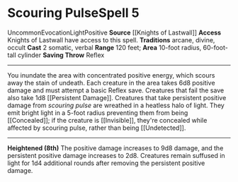 ﻿---
actions: '[two-actions]'
area: 10-foot radius, 60-foot-tall cylinder
bloodline: null
component:
- Somatic
- Verbal
cost: null
deity: null
domain: null
duration: null
element: null
heighten: 8th
heighten_level: 5, 8
id: '1124'
lesson: null
level: '5'
mystery: null
name: Scouring Pulse
patron_theme: null
range: 120 feet
rarity: Uncommon
requirement: null
saving_throw: Reflex
school: Evocation
source: '[[DATABASE/source/Knights of Lastwall|Knights of Lastwall]]'
target: null
tradition:
- Arcane
- Divine
- Occult
trait:
- '[[DATABASE/trait/Evocation|Evocation]]'
- '[[DATABASE/trait/Light|Light]]'
- '[[DATABASE/trait/Positive|Positive]]'
- '[[DATABASE/trait/Uncommon|Uncommon]]'
trigger: null
type: Spell

---
# Scouring Pulse<span class="item-type">Spell 5</span>

<span class="trait-uncommon item-trait">Uncommon</span><span class="item-trait">Evocation</span><span class="item-trait">Light</span><span class="item-trait">Positive</span>
**Source** [[Knights of Lastwall]]
**Access** Knights of Lastwall have access to this spell.
**Traditions** arcane, divine, occult
**Cast** <span class="action-icon">2</span> somatic, verbal
**Range** 120 feet; **Area** 10-foot radius, 60-foot-tall cylinder
**Saving Throw** Reflex

---
You inundate the area with concentrated positive energy, which scours away the stain of undeath. Each creature in the area takes 6d8 positive damage and must attempt a basic Reflex save. Creatures that fail the save also take 1d8 [[Persistent Damage]]. Creatures that take persistent positive damage from _scouring pulse_ are wreathed in a heatless halo of light. They emit bright light in a 5-foot radius preventing them from being [[Concealed]]; if the creature is [[Invisible]], they're concealed while affected by scouring pulse, rather than being [[Undetected]].

---
**Heightened (8th)** The positive damage increases to 9d8 damage, and the persistent positive damage increases to 2d8. Creatures remain suffused in light for 1d4 additional rounds after removing the persistent positive damage.